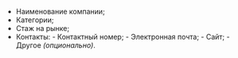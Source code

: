 - Наименование компании;
- Категории;
- Стаж на рынке;
- Контакты:
	\- Контактный номер;
	\- Электронная почта;
	\- Сайт;
	\- Другое *(опционально)*.